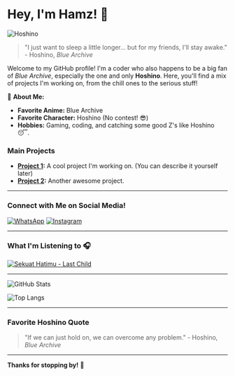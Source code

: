 # Hey, I'm Hamz! 👋

![Hoshino](https://media1.tenor.com/m/arX57XBqOrYAAAAC/takanashi-hoshino-blue-archive.gif)

> "I just want to sleep a little longer... but for my friends, I'll stay awake." - Hoshino, *Blue Archive*

Welcome to my GitHub profile! I'm a coder who also happens to be a big fan of *Blue Archive*, especially the one and only **Hoshino**. Here, you'll find a mix of projects I'm working on, from the chill ones to the serious stuff!

🌟 **About Me:**
- **Favorite Anime:** Blue Archive
- **Favorite Character:** Hoshino (No contest! 😎)
- **Hobbies:** Gaming, coding, and catching some good Z's like Hoshino 😴.

### Main Projects
- **[Project 1](#):** A cool project I'm working on. (You can describe it yourself later)
- **[Project 2](#):** Another awesome project.

---

### Connect with Me on Social Media!
[![WhatsApp](https://img.shields.io/badge/WhatsApp-25D366?style=flat-square&logo=whatsapp&logoColor=white)](https://wa.me/6285272386405)
[![Instagram](https://img.shields.io/badge/Instagram-E4405F?style=flat-square&logo=instagram&logoColor=white)](https://instagram.com/hamz_corez)

---

### What I'm Listening to 🎧
[![Sekuat Hatimu - Last Child](https://img.shields.io/badge/Spotify-Sekuat%20Hatimu%20by%20Last%20Child-1DB954?style=for-the-badge&logo=spotify&logoColor=white)](https://open.spotify.com/track/6DR3yC5eBepsFn10eMUMDJ?si=4b6b4d4c995c4b6c)

---

![GitHub Stats](https://github-readme-stats.vercel.app/api?username=yourusername&show_icons=true&theme=tokyonight)

![Top Langs](https://github-readme-stats.vercel.app/api/top-langs/?username=yourusername&layout=compact&theme=tokyonight)

---

### Favorite Hoshino Quote
> "If we can just hold on, we can overcome any problem." - Hoshino, *Blue Archive*

---

**Thanks for stopping by!** 🌟